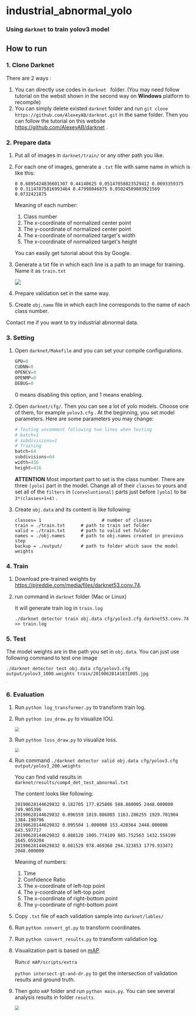 # industrial_abnormal_yolo

### Using  `darknet`  to train yolov3 model

## How to run

### 1. Clone Darknet

There are 2 ways :

1. You can directly use codes in `darknet ` folder. (You may need follow tutorial on the websit shown in the second way on **Windows** platform to recompile)
2. You can simply delete existed `darknet` folder and run `git clone https://github.com/AlexeyAB/darknet.git` in the same folder. Then you can follow the tutorial on this website https://github.com/AlexeyAB/darknet .

### 2. Prepare data

1. Put all of images in `darknet/train/` or any other path you like.

2. For each one of images, generate a `.txt` file with same name in which is like this:

   ```
   0 0.6895424836601307 0.44140625 0.05147058823529412 0.0693359375
   0 0.31147875816993464 0.47998046875 0.05024509803921569 0.0732421875
   ```

   Meaning of each number:

   1. Class number
   2. The x-coordinate of normalized center point
   3. The y-coordinate of normalized center point
   4. The x-coordinate of normalized target's width
   5. The x-coordinate of normalized target's height

    You can easily get tutorial about this by Google.

3. Generate a txt file in which each line is a path to an image for training. Name it as `train.txt`

   ![](img/1.png)

4. Prepare validation set in the same way.

5. Create `obj.name` file in which each line corresponds to the name of each class number.

Contact me if you want to try industrial abnormal data.

### 3. Setting

1. Open `darknet/Makefile` and you can set your compile configurations.

   ```python
   GPU=0
   CUDNN=0
   OPENCV=0
   OPENMP=0
   DEBUG=0
   ```

   0 means disabling this option, and 1 means enabling.

2. Open `darknet/cfg/`. Then you can see a lot of yolo models. Choose one of them, for example `yolov3.cfg` . At the beginning, you set model parameters. Here are some parameters you may change:

   ```python
   # Testing uncomment following two lines when testing
   # batch=1
   # subdivisions=1
   # Training
   batch=64
   subdivisions=64
   width=416
   height=416
   ```

   **ATTENTION** Most important part to set is the class number. There are three `[yolo]` part in the model. Change all of their `classes` to yours and set all of the `filters` in  `[convoluntional]` parts just before `[yolo]`  to be `3*(classes+1+4)` .

3. Create `obj.data` and its content is like following:

   ```
   classes= 1						# number of classes
   train = ./train.txt		# path to train set folder
   valid = ./train.txt		# path to valid set folder
   names = ./obj.names		# path to obj.names created in previous step
   backup = ./output/		# path to folder which save the model weights
   ```

### 4. Train

1. Download pre-trained weights by https://pjreddie.com/media/files/darknet53.conv.74.

2. run command in `darknet` folder (Mac or Linux)

   It will generate train log in `train.log`

   ```shell
   ./darknet detector train obj.data cfg/yolov3.cfg darknet53.conv.74 >> train.log
   ```

### 5. Test

The model weights are in the path you set in `obj.data`. You can just use following command to test one image

```
./darknet detector test obj.data cfg/yolov3.cfg output/yolov3_1000.weights train/20190628141831095.jpg
```

<img src="img/predictions.jpg" style="zoom:10%;" />

### 6. Evaluation

1. Run `python log_transformer.py` to transform train log.

2. Run `python iou_draw.py` to visualize IOU.

   <img src="img/IOU.png" style="zoom:72%;" />

3. Run `python loss_draw.py` to visualize loss.

   <img src="img/avg_loss.png" style="zoom:72%;" />

4. Run command `./darknet detector valid obj.data cfg/yolov3.cfg output/yolov3_200.weights` 

   You can find valid results in `darknet/results/comp4_det_test_abnormal.txt`

   The content looks like following:

   ```
   20190628144629832 0.182705 177.825806 588.880005 2448.000000 749.905396
   20190628144629832 0.096559 1019.806885 1163.286255 1929.701904 1384.190796
   20190628144629832 0.095504 1.000000 153.420364 2448.000000 643.597717
   20190628144629832 0.088120 1005.774109 885.752563 1432.554199 1645.059204
   20190628144629832 0.081529 978.469360 294.323853 1779.933472 2048.000000
   ```

   Meaning of numbers:

   1. Time
   2. Confidence Ratio
   3. The x-coordinate of left-top point
   4. The y-coordinate of left-top point
   5. The x-coordinate of right-bottom point
   6. The y-coordinate of right-bottom point

5. Copy `.txt` file of each validation sample into `darknet/lables/`

6. Run `python convert_gt.py` to transform coordinates.

7. Run `python convert_results.py` to transform validation log.

8. Visualization part is based on [mAP](https://github.com/Cartucho/mAP).

   Run`cd mAP/scripts/extra`

   `python intersect-gt-and-dr.py` to get the intersection of validation results and ground truth.

9. Then goto `mAP` folder and run `python main.py`. You can see several analysis results in folder `results`.

   <img src="img/abnormal.png" style="zoom:72%;" />